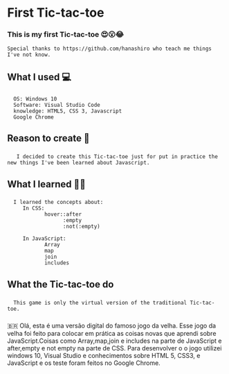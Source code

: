 # First Tic-tac-toe
  ### This is my first Tic-tac-toe :heart_eyes::open_mouth::joy:
    Special thanks to https://github.com/hanashiro who teach me things I've not know.
  
## What I used :computer:
  ### 
      OS: Windows 10
      Software: Visual Studio Code
      knowledge: HTML5, CSS 3, Javascript
      Google Chrome
      
## Reason to create :thinking:
  ###
       I decided to create this Tic-tac-toe just for put in practice the new things I've been learned about Javascript.
      
## What I learned 👨‍🏫
  ###    
      I learned the concepts about:
         In CSS: 
                hover::after
                      :empty
                      :not(:empty)
                      
         In JavaScript:              
                Array
                map
                join
                includes

## What the Tic-tac-toe do
 ###
      This game is only the virtual version of the traditional Tic-tac-toe.
     
### 
🇧🇷 Olá, esta é uma versão digital do famoso jogo da velha. Esse jogo da velha foi feito para colocar em prática as coisas novas que aprendi sobre JavaScript.Coisas como Array,map,join e includes na parte de JavaScript e after,empty e not empty na parte de CSS. Para desenvolver o o jogo utilizei windows 10, Visual Studio e conhecimentos sobre HTML 5, CSS3, e JavaScript e os teste foram feitos no Google Chrome.
      
